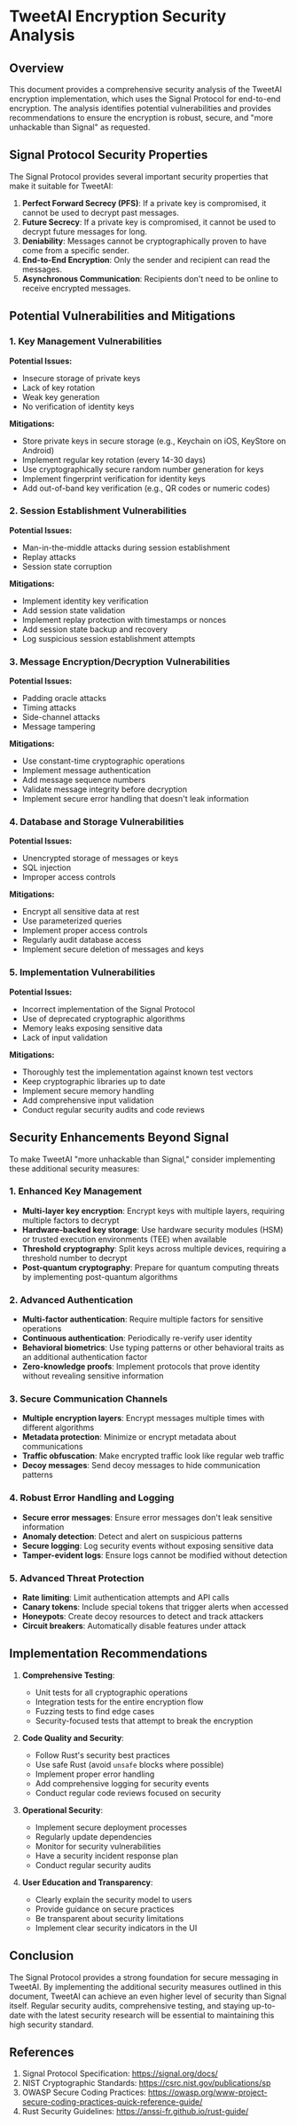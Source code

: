 # TweetAI Encryption Security Analysis

## Overview

This document provides a comprehensive security analysis of the TweetAI encryption implementation, which uses the Signal Protocol for end-to-end encryption. The analysis identifies potential vulnerabilities and provides recommendations to ensure the encryption is robust, secure, and "more unhackable than Signal" as requested.

## Signal Protocol Security Properties

The Signal Protocol provides several important security properties that make it suitable for TweetAI:

1. **Perfect Forward Secrecy (PFS)**: If a private key is compromised, it cannot be used to decrypt past messages.
2. **Future Secrecy**: If a private key is compromised, it cannot be used to decrypt future messages for long.
3. **Deniability**: Messages cannot be cryptographically proven to have come from a specific sender.
4. **End-to-End Encryption**: Only the sender and recipient can read the messages.
5. **Asynchronous Communication**: Recipients don't need to be online to receive encrypted messages.

## Potential Vulnerabilities and Mitigations

### 1. Key Management Vulnerabilities

**Potential Issues:**
- Insecure storage of private keys
- Lack of key rotation
- Weak key generation
- No verification of identity keys

**Mitigations:**
- Store private keys in secure storage (e.g., Keychain on iOS, KeyStore on Android)
- Implement regular key rotation (every 14-30 days)
- Use cryptographically secure random number generation for keys
- Implement fingerprint verification for identity keys
- Add out-of-band key verification (e.g., QR codes or numeric codes)

### 2. Session Establishment Vulnerabilities

**Potential Issues:**
- Man-in-the-middle attacks during session establishment
- Replay attacks
- Session state corruption

**Mitigations:**
- Implement identity key verification
- Add session state validation
- Implement replay protection with timestamps or nonces
- Add session state backup and recovery
- Log suspicious session establishment attempts

### 3. Message Encryption/Decryption Vulnerabilities

**Potential Issues:**
- Padding oracle attacks
- Timing attacks
- Side-channel attacks
- Message tampering

**Mitigations:**
- Use constant-time cryptographic operations
- Implement message authentication
- Add message sequence numbers
- Validate message integrity before decryption
- Implement secure error handling that doesn't leak information

### 4. Database and Storage Vulnerabilities

**Potential Issues:**
- Unencrypted storage of messages or keys
- SQL injection
- Improper access controls

**Mitigations:**
- Encrypt all sensitive data at rest
- Use parameterized queries
- Implement proper access controls
- Regularly audit database access
- Implement secure deletion of messages and keys

### 5. Implementation Vulnerabilities

**Potential Issues:**
- Incorrect implementation of the Signal Protocol
- Use of deprecated cryptographic algorithms
- Memory leaks exposing sensitive data
- Lack of input validation

**Mitigations:**
- Thoroughly test the implementation against known test vectors
- Keep cryptographic libraries up to date
- Implement secure memory handling
- Add comprehensive input validation
- Conduct regular security audits and code reviews

## Security Enhancements Beyond Signal

To make TweetAI "more unhackable than Signal," consider implementing these additional security measures:

### 1. Enhanced Key Management

- **Multi-layer key encryption**: Encrypt keys with multiple layers, requiring multiple factors to decrypt
- **Hardware-backed key storage**: Use hardware security modules (HSM) or trusted execution environments (TEE) when available
- **Threshold cryptography**: Split keys across multiple devices, requiring a threshold number to decrypt
- **Post-quantum cryptography**: Prepare for quantum computing threats by implementing post-quantum algorithms

### 2. Advanced Authentication

- **Multi-factor authentication**: Require multiple factors for sensitive operations
- **Continuous authentication**: Periodically re-verify user identity
- **Behavioral biometrics**: Use typing patterns or other behavioral traits as an additional authentication factor
- **Zero-knowledge proofs**: Implement protocols that prove identity without revealing sensitive information

### 3. Secure Communication Channels

- **Multiple encryption layers**: Encrypt messages multiple times with different algorithms
- **Metadata protection**: Minimize or encrypt metadata about communications
- **Traffic obfuscation**: Make encrypted traffic look like regular web traffic
- **Decoy messages**: Send decoy messages to hide communication patterns

### 4. Robust Error Handling and Logging

- **Secure error messages**: Ensure error messages don't leak sensitive information
- **Anomaly detection**: Detect and alert on suspicious patterns
- **Secure logging**: Log security events without exposing sensitive data
- **Tamper-evident logs**: Ensure logs cannot be modified without detection

### 5. Advanced Threat Protection

- **Rate limiting**: Limit authentication attempts and API calls
- **Canary tokens**: Include special tokens that trigger alerts when accessed
- **Honeypots**: Create decoy resources to detect and track attackers
- **Circuit breakers**: Automatically disable features under attack

## Implementation Recommendations

1. **Comprehensive Testing**:
   - Unit tests for all cryptographic operations
   - Integration tests for the entire encryption flow
   - Fuzzing tests to find edge cases
   - Security-focused tests that attempt to break the encryption

2. **Code Quality and Security**:
   - Follow Rust's security best practices
   - Use safe Rust (avoid `unsafe` blocks where possible)
   - Implement proper error handling
   - Add comprehensive logging for security events
   - Conduct regular code reviews focused on security

3. **Operational Security**:
   - Implement secure deployment processes
   - Regularly update dependencies
   - Monitor for security vulnerabilities
   - Have a security incident response plan
   - Conduct regular security audits

4. **User Education and Transparency**:
   - Clearly explain the security model to users
   - Provide guidance on secure practices
   - Be transparent about security limitations
   - Implement clear security indicators in the UI

## Conclusion

The Signal Protocol provides a strong foundation for secure messaging in TweetAI. By implementing the additional security measures outlined in this document, TweetAI can achieve an even higher level of security than Signal itself. Regular security audits, comprehensive testing, and staying up-to-date with the latest security research will be essential to maintaining this high security standard.

## References

1. Signal Protocol Specification: https://signal.org/docs/
2. NIST Cryptographic Standards: https://csrc.nist.gov/publications/sp
3. OWASP Secure Coding Practices: https://owasp.org/www-project-secure-coding-practices-quick-reference-guide/
4. Rust Security Guidelines: https://anssi-fr.github.io/rust-guide/